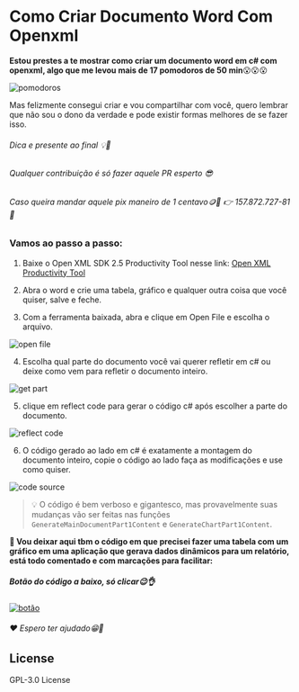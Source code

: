 # Como Criar Documento Word Com Openxml

**Estou prestes a te mostrar como criar um documento word em c# com openxml, algo que me levou mais de 17 pomodoros de 50 min**😮😮😮

![pomodoros](https://user-images.githubusercontent.com/46006217/166085851-327c9335-4500-4b7e-b5d0-cd4ca7c7e99e.png)

Mas felizmente consegui criar e vou compartilhar com você, quero lembrar que não sou o dono da verdade e pode existir formas melhores de se fazer isso.

###### Dica e presente ao final 💡🎁
###### Qualquer contribuição é só fazer aquele PR esperto 😎
###### Caso queira mandar aquele pix maneiro de 1 centavo🪙🤑 👉 157.872.727-81 🔑

### Vamos ao passo a passo:

1. Baixe o Open XML SDK 2.5 Productivity Tool nesse link: [Open XML Productivity Tool][app openxml]

2. Abra o word e crie uma tabela, gráfico e qualquer outra coisa que você quiser, salve e feche.

3. Com a ferramenta baixada, abra e clique em Open File e escolha o arquivo.

![open file](https://user-images.githubusercontent.com/46006217/166085845-4dad6e56-12ae-44ee-83fb-0ceb051e944b.png)

4. Escolha qual parte do documento você vai querer refletir em c# ou deixe como vem para refletir o documento inteiro.

![get part](https://user-images.githubusercontent.com/46006217/166085848-eb9d533f-8bff-4480-851e-859c49fc1ad5.png)

5. clique em reflect code para gerar o código c# após escolher a parte do documento.

![reflect code](https://user-images.githubusercontent.com/46006217/166085847-ef6fa164-f574-4acd-afb7-7062015d07fd.png)

6. O código gerado ao lado em c# é exatamente a montagem do documento inteiro, copie o código ao lado faça as modificações e use como quiser.

![code source](https://user-images.githubusercontent.com/46006217/166085849-62100165-5f6f-4c58-b4be-59d275e8607f.png)

> 💡 O código é bem verboso e gigantesco, mas provavelmente suas mudanças vão ser feitas nas funções `GenerateMainDocumentPart1Content` e `GenerateChartPart1Content`.

**🎁 Vou deixar aqui tbm o código em que precisei fazer uma tabela com um gráfico em uma aplicação que gerava dados dinâmicos para um relatório, está todo comentado e com marcações para facilitar:**
 
##### Botão do código a baixo, só clicar😉👌
[![botão](https://user-images.githubusercontent.com/46006217/166087844-3328176b-986f-4fc8-99dc-0ff702ae53fb.png)](https://github.com/MaiconAvila/como-criar-word-com-openxml/blob/main/create-word-with-openxml.cs)

###### ❤️ Espero ter ajudado😁🤗

## License
GPL-3.0 License

[app openxml]: <https://github.com/OfficeDev/Open-XML-SDK/releases/download/v2.5/OpenXMLSDKV25.msi>
